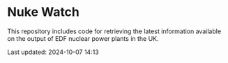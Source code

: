 # Nuke Watch

This repository includes code for retrieving the latest information available on the output of EDF nuclear power plants in the UK.

Last updated: 2024-10-07 14:13